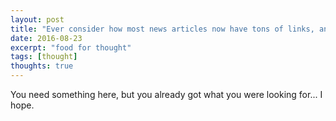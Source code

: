```yaml
---
layout: post
title: "Ever consider how most news articles now have tons of links, and you have no idea which are important or not?"
date: 2016-08-23
excerpt: "food for thought"
tags: [thought]
thoughts: true
---
```


You need something here, but you already got what you were looking for... I hope.